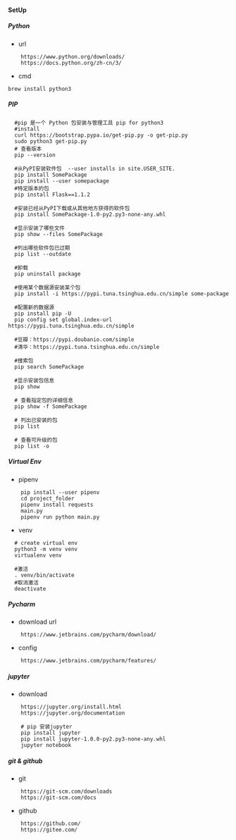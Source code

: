 #### SetUp ####

##### Python #####

* url
```
    https://www.python.org/downloads/
    https://docs.python.org/zh-cn/3/
```
* cmd
```
brew install python3
```
##### PIP #####

```
  #pip 是一个 Python 包安装与管理工具 pip for python3
  #install
  curl https://bootstrap.pypa.io/get-pip.py -o get-pip.py
  sudo python3 get-pip.py
  # 查看版本
  pip --version
  
  #从PyPI安装软件包  --user installs in site.USER_SITE.
  pip install SomePackage
  pip install --user somepackage 
  #特定版本的包
  pip install Flask==1.1.2
  
  #安装已经从PyPI下载或从其他地方获得的软件包
  pip install SomePackage-1.0-py2.py3-none-any.whl
  
  #显示安装了哪些文件
  pip show --files SomePackage
  
  #列出哪些软件包已过期
  pip list --outdate
  
  #卸载
  pip uninstall package
  
  #使用某个数据源安装某个包
  pip install -i https://pypi.tuna.tsinghua.edu.cn/simple some-package
  
  #配置新的数据源
  pip install pip -U
  pip config set global.index-url https://pypi.tuna.tsinghua.edu.cn/simple
  
  #豆瓣：https://pypi.doubanio.com/simple
  #清华：https://pypi.tuna.tsinghua.edu.cn/simple
  
  #搜索包
  pip search SomePackage
  
  #显示安装包信息
  pip show 
  
  # 查看指定包的详细信息
  pip show -f SomePackage
  
  # 列出已安装的包
  pip list
  
  # 查看可升级的包
  pip list -o
```
##### Virtual Env #####

* pipenv
```
    pip install --user pipenv
    cd project_folder
    pipenv install requests
    main.py
    pipenv run python main.py
```

* venv

```
  # create virtual env
  python3 -m venv venv
  virtualenv venv
  
  #激活
  . venv/bin/activate
  #取消激活
  deactivate
```


##### Pycharm #####

* download url
```
    https://www.jetbrains.com/pycharm/download/
```
* config

```
    https://www.jetbrains.com/pycharm/features/
```


##### jupyter #####

* download

```
    https://jupyter.org/install.html
    https://jupyter.org/documentation
    
    # pip 安装jupyter 
    pip install jupyter
    pip install jupyter-1.0.0-py2.py3-none-any.whl 
    jupyter notebook
```

##### git & github #####

* git
```
    https://git-scm.com/downloads
    https://git-scm.com/docs
```
* github
```
    https://github.com/
    https://gitee.com/
```

